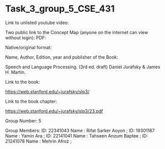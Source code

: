 # Task_3_group_5_CSE_431

Link to unlisted youtube video:


Two public link to the Concept Map (anyone on the internet can view without login):
PDF: 

Native/original format: 


Name, Author, Edition, year and publisher of the Book:

Speech and Language Processing. (3rd ed. draft)
Daniel Jurafsky & James H. Martin. 

Link to the book:

https://web.stanford.edu/~jurafsky/slp3/

Link to the book chapter:

https://web.stanford.edu/~jurafsky/slp3/23.pdf

Group Number:
5

Group Members:
ID: 22341043 Name : Rifat Sarker Aoyon ; 
ID: 19301187 Name : Yamin Ara ;
ID: 22141041 Name : Tahseen Anzum Baptee ; 
ID: 21241078 Name : Mehrin Afroz ; 
